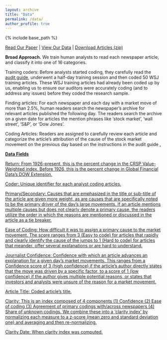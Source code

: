 ```yaml
---
layout: archive
title: "Data"
permalink: /data/
author_profile: true
---
```


{% include base_path %}

<a href="https://stockjumpswebsite.github.io/stockjumps/files/BBDS_BigJumps_Nov2020.pdf" target="_blank">Read Our Paper</a> | <a href="https://docs.google.com/spreadsheets/d/1BtWwJ-DSvbxsfPoDShWBvEgVbbt65C1g5qiDQST4Sic/edit#gid=1174245246" target="_blank">View Our Data</a> | <a href="https://www.dropbox.com/s/sgq7t10c6dboiwc/WSJ_final.zip?dl=0">Download Articles (zip)</a>


<b>Broad Approach.</b> We train human analysts to read each newspaper article, and classify it into one of 16 categories.

Training coders: Before analysts started coding, they carefully read the <a href="https://stockjumpswebsite.github.io/stockjumps/files/newguide.pdf" target="_blank">audit guide</a>, underwent a half-day training session and then coded 50 WSJ training articles. These WSJ training articles had already been coded up by us, enabling us to ensure our auditors were accurately coding (and to address any issues) before they coded the research sample.

Finding articles: For each newspaper and each day with a market move of more than 2.5%, human readers search the newspaper’s archive for relevant articles published the following day. The readers search the archive on a given date for articles the mention phrases like ‘stock market’, ‘wall street’, ‘S&P’, or ‘Dow Jones’.

Coding Articles: Readers are assigned to carefully review each article and categorize the article’s attribution of the cause of the stock market movement on the previous day based on the instructions in the audit guide <a href="https://stockjumpswebsite.github.io/stockjumps/files/newguide.pdf" target="_blank">.

<b>Data Fields</b>

Return: From 1926-present, this is the percent change in the CRSP Value-Weighted index.  Before 1926, this is the percent change in Global Financial Data’s DOW Extension.

Coder: Unique identifier for each analyst coding articles.

Primary/Secondary: Causes that are emphasized in the title or sub-title of the article are given more weight, as are causes that are specifically noted to be the primary driver of the day’s large movements. If an article mentions multiple causes but does not clearly denote a primary cause, the readers utilize the order in which the reasons are mentioned or discussed in the article as a tie breaker. 

Ease of Coding: How difficult it was to assign a primary cause to the market movement. The score ranges from 3 (Easy to code) for articles that rapidly and clearly identify the cause of the jumps to 1 (Hard to code) for articles that meander, offer several explanations or are hard to understand.

Journalist Confidence: Confidence with which an article advances an explanation for a given day’s market movements. This ranges from a Confidence score of 3 (high confidence) if the article’s author directly states that the move was driven by a specific factor, to a score of 1 (low confidence) if the author gives multiple potential reasons, or states that investors and analysts were unsure of the reason for a market movement.

Article Title: Coded article’s title.

Clarity: This is an index composed of 4 components (1) Confidence (2) Ease of coding (3) Agreement of primary codings with/across newspapers (4) Share of unknown codings.  We combine these into a ‘clarity index’ by normalizing each measure to a z-score (mean zero and standard deviation one) and averaging and then re-normalizing.

Clarity Date: When clarity index was computed.
